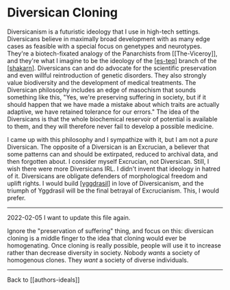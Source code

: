 # Diversican Cloning

Diversicanism is a futuristic ideology that I use in high-tech settings.  Diversicans believe in maximally broad development with as many edge cases as feasible with a special focus on genetypes and neurotypes.  They're a biotech-fixated analogy of the Panarchists from [[The-Viceroy]], and they're what I imagine to be the ideology of the [[es-teq]] branch of the [[shakarn]].  Diversicans can and do advocate for the scientific preservation and even willful reintroduction of genetic disorders.  They also strongly value biodiversity and the development of medical treatments.  The Diversican philosophy includes an edge of masochism that sounds something like this, "Yes, we're preserving suffering in society, but if it should happen that we have made a mistake about which traits are actually adaptive, we have retained tolerance for our errors."  The idea of the Diversicans is that the whole biochemical reservoir of potential is available to them, and they will therefore never fail to develop a possible medicine.

I came up with this philosophy and I sympathize with it, but I am not a *pure* Diversican.  The opposite of a Diversican is an Excrucian, a believer that some patterns can and should be extirpated, reduced to archival data, and then forgotten about.  I consider myself Excrucian, not Diversican.  Still, I wish there were more Diversicans IRL.  I didn't invent that ideology in hatred of it.  Diversicans are obligate defenders of morphological freedom and uplift rights.  I would build [[yggdrasil]] in love of Diversicanism, and the triumph of Yggdrasil will be the final betrayal of Excrucianism.  This, I would prefer.

---
2022-02-05
I want to update this file again.

Ignore the "preservation of suffering" thing, and focus on this: diversican cloning is a middle finger to the idea that cloning would ever be homogenating.  Once cloning is really possible, people will use it to increase rather than decrease diversity in society.  Nobody *wants* a society of homogenous clones.  They *want* a society of diverse individuals.

---
Back to [[authors-ideals]]

[//begin]: # "Autogenerated link references for markdown compatibility"
[The Viceroy]: The-Viceroy.md "The-Viceroy"
[es-teq]: es-teq.md "Es-Teq"
[shakarn]: shakarn.md "Shakarn"
[Yggdrasil]: yggdrasil.md "Yggdrasil"
[//end]: # "Autogenerated link references"